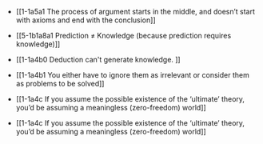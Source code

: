 - [[1-1a5a1 The process of argument starts in the middle, and doesn’t start with axioms and end with the conclusion]]
- [[5-1b1a8a1 Prediction ≠ Knowledge (because prediction requires knowledge)]]

- [[1-1a4b0 Deduction can't generate knowledge. ]]
- [[1-1a4b1 You either have to ignore them as irrelevant or consider them as problems to be solved]]
- [[1-1a4c If you assume the possible existence of the ‘ultimate’ theory, you’d be assuming a meaningless (zero-freedom) world]]

- [[1-1a4c If you assume the possible existence of the ‘ultimate’ theory, you’d be assuming a meaningless (zero-freedom) world]]